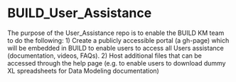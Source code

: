# BUILD_User_Assistance
The purpose of the User_Assistance repo is to enable the BUILD KM team to do the following: 1) Create a publicly accessible portal (a gh-page) which will be embedded in BUILD to enable users to access all Users assistance (documentation, videos, FAQs). 2) Host additional files that can be accessed through the help page (e.g. to enable users to download dummy XL spreadsheets for Data Modeling documentation)
